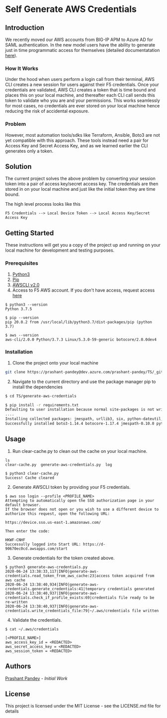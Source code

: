 # Self Generate AWS Credentials

## Introduction

We recently moved our AWS accounts from BIG-IP APM to Azure AD for SAML authentication. In the new model users have the ability to generate just in time programmatic access for themselves (detailed documentatation [here](https://f5.service-now.com/kb_view.do?sysparm_article=KB51164 "AWS Account Access via Azure AD")).

### How It Works

Under the hood when users perform a login call from their terminal, AWS CLI creates a new session for users against their F5 credentials. Once your credentials are validated, AWS CLI creates a token that is time bound and places this on your local machine, and thereafter each CLI call sends this token to validate who you are and your permissions. This works seamlessly for most cases, no credentials are ever stored on your local machine hence reducing the risk of accidental exposure.

### Problem

However, most automation tools/sdks like Terraform, Ansible, Boto3 are not yet compatible with this approach. These tools instead need a pair for Access Key and Secret Access Key, and as we learned earlier the CLI generates only a token. 

## Solution

The current project solves the above problem by converting your session token into a pair of access key/secret access key. The credentials are then stored in on your local machine and just like the initial token they are time bound.

The high level process looks like this

`F5 Credentials --> Local Device Token --> Local Access Key/Secret Access Key`

## Getting Started

These instructions will get you a copy of the project up and running on your local machine for development and testing purposes. 

### Prerequisites

1. [Python3](https://www.python.org/downloads/ "python installation")
1. [Pip](https://pip.pypa.io/en/stable/installing/ "pip installation")
1. [AWSCLI v2.0](https://docs.aws.amazon.com/cli/latest/userguide/install-cliv2.html "AWSCLI")
1. Access to F5 AWS account. If you don't have access, request access [here](https://f5.service-now.com/sp?id=sc_cat_item&sys_id=aa2d8279dbbd6300b2c774dfaa96198e "Access to a cloud account")

```
$ python3 --version
Python 3.7.5

$ pip --version
pip 20.0.2 from /usr/local/lib/python3.7/dist-packages/pip (python 3.7)

$ aws --version
aws-cli/2.0.0 Python/3.7.3 Linux/5.3.0-59-generic botocore/2.0.0dev4
```

### Installation

1. Clone the project onto your local machine

```bash
git clone https://prashant-pandey@dev.azure.com/prashant-pandey/TS/_git/TS
```

2. Navigate to the current directory and use the package manager pip to install the dependencies

```bash
$ cd TS/generate-aws-credentials

$ pip install -r requirements.txt
Defaulting to user installation because normal site-packages is not writeable
....
Installing collected packages: jmespath, urllib3, six, python-dateutil, botocore, boto3
Successfully installed boto3-1.14.4 botocore-1.17.4 jmespath-0.10.0 python-dateutil-2.8.1 six-1.15.0 urllib3-1.25.9
```

## Usage

1. Run clear-cache.py to clean out the cache on your local machine.

```
ls
clear-cache.py  generate-aws-credentials.py  log

$ python3 clear-cache.py
Success! Cache cleared 
```

2. Generate AWSCLI token by providing your F5 credentials.

```
$ aws sso login --profile <PROFILE_NAME>
Attempting to automatically open the SSO authorization page in your default browser.
If the browser does not open or you wish to use a different device to authorize this request, open the following URL:

https://device.sso.us-east-1.amazonaws.com/

Then enter the code:

HKWF-CNHF
Successully logged into Start URL: https://d-90670ec0cd.awsapps.com/start
```

3. Generate credentials for the token created above.

```
$ python3 generate-aws-credentials.py
2020-06-24 13:38:33,117|INFO|generate-aws-credentials.read_token_from_aws_cache:23|access token acquired from aws cache
2020-06-24 13:38:40,934|INFO|generate-aws-credentials.generate_credentials:41|temporary credentials generated
2020-06-24 13:38:40,937|INFO|generate-aws-credentials.check_if_profile_exists:69|credentials file ready to be re-written
2020-06-24 13:38:40,937|INFO|generate-aws-credentials.write_credentials_file:79|~/.aws/credentials file written

```

4. Validate the credentials.

```
$ cat ~/.aws/credentials 

[<PROFILE_NAME>]
aws_access_key_id = <REDACTED>
aws_secret_access_key = <REDACTED>
aws_session_token = <REDACTED>
```

## Authors

[Prashant Pandey](mailto:p.pandey@f5.com "Email Prashant Pandey") - *Initial Work*

## License

This project is licensed under the MIT License - see the LICENSE.md file for details